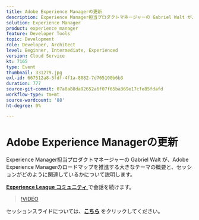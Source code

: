 ```yaml
---
title: Adobe Experience Managerの更新
description: Experience Manager担当プロダクトマネージャーの Gabriel Walt が、Adobe Experience Managerのロードマップを推進する大きなテーマの概要と、セッションがどのように関連しているかについて説明します。 このセッションは、Adobe Developers Live コンテンツイベントの一環として提供されました。
solution: Experience Manager
product: experience manager
feature: Developer Tools
topic: Development
role: Developer, Architect
level: Beginner, Intermediate, Experienced
version: Cloud Service
kt: 7165
type: Event
thumbnail: 331279.jpg
exl-id: 667512a8-5fdf-4f1a-8082-7d765100b6b3
duration: 777
source-git-commit: 07a0a88da92652a6f07f65ba369e17cfe85fdafd
workflow-type: tm+mt
source-wordcount: '88'
ht-degree: 0%

---
```


# Adobe Experience Managerの更新

Experience Manager担当プロダクトマネージャーの Gabriel Walt が、Adobe Experience Managerのロードマップを推進する大きなテーマの概要と、セッションがどのように関連しているかについて説明します。

**[Experience League コミュニティ ](https://adobe.ly/36Yd3v6)** で会話を続けます。

>[!VIDEO](https://video.tv.adobe.com/v/331279/?quality=12&learn=on&hidetitle=true)

セッションスライドについては、**[こちら](/help/adobe-developers-live/assets/experience-manager-updates.pdf)** をクリックしてください。
